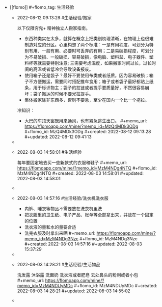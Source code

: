 - [[flomo]]
  #+flomo_tag: 生活经验
	- 2022-08-12 09:13:28
	   #生活经验/搬家
	  
	  
	  以下仅限穷鬼+ 精神独立人搬家指南。
	  
	  * 东西种类实在太多，就算在概念上把类别梳理清晰，在物理上也很难制造对应的分区。心里构想了两个标准：一是有用程度，可划分为特别有用、一般有用、必要时可丢弃的有用；二是易破损程度，可划分为不易破损、一般破损、容易破损，像电脑、塑料盆、电子器件、塑料杯等就需要特别注意; 三需要考虑温度，如果搬家时间过长，过长时间的高温或者低冷会导致设备报废。
	  * 使用箱子还是袋子？最好不要使用布类或者纸质，因为容易破损；箱子不方便搬运，需要同时搭配推车食用；箱子或者袋子最好都贴上纸条，用于标识物主；袋子的拉链或者提手要质量好，不然很容易崩坏；袋子搬运的时候不要光拉提手。
	  * 集体搬家除非东西多，否则不要急，至少在国内一个比一个拖拉。
	  
	  
	  冷知识：
	  * 大巴的车顶天窗既用来通风，也有紧急逃生出口。
	  #+memo_url: https://flomoapp.com/mine/?memo_id=MzQ4MDk3ODg
	  #+flomo_id: MzQ4MDk3ODg
	  #+created: 2022-08-12 09:13:28
	  #+updated: 2022-08-12 09:41:13
	-
	- 2022-08-03 14:58:01
	   #生活经验
	  
	  每年要固定地去买一些新款式的衣服和鞋子
	  #+memo_url: https://flomoapp.com/mine/?memo_id=MzM4NDg4NTQ
	  #+flomo_id: MzM4NDg4NTQ
	  #+created: 2022-08-03 14:58:01
	  #+updated: 2022-08-03 14:58:01
	-
	- 2022-08-03 14:57:16
	   #生活经验/洗衣机洗衣服
	  
	  * 内裤、睡衣等物品不需要放在洗衣机里洗
	  * 把衣服里的卫生纸、电子产品、账单等全部拿出来，并放在一个固定的位置
	  * 洗衣液的量和水的量要合适
	  * 洗完衣服及时拿出来晒
	  #+memo_url: https://flomoapp.com/mine/?memo_id=MzM4NDg3Nzc
	  #+flomo_id: MzM4NDg3Nzc
	  #+created: 2022-08-03 14:57:16
	  #+updated: 2022-08-03 15:37:29
	-
	- 2022-08-03 14:28:21
	   #生活经验/生活物品
	  
	  洗发露
	  沐浴露
	  洗面奶
	  洗衣液或者肥皂
	  去处鼻头的粉刺或者小包
	  #+memo_url: https://flomoapp.com/mine/?memo_id=MzM4NDUyMDc
	  #+flomo_id: MzM4NDUyMDc
	  #+created: 2022-08-03 14:28:21
	  #+updated: 2022-08-03 14:55:02
	-